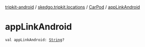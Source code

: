 [tripkit-android](../../index.md) / [skedgo.tripkit.locations](../index.md) / [CarPod](index.md) / [appLinkAndroid](./app-link-android.md)

# appLinkAndroid

`val appLinkAndroid: `[`String`](https://kotlinlang.org/api/latest/jvm/stdlib/kotlin/-string/index.html)`?`